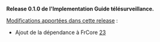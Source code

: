 **Release 0.1.0 de l'Implementation Guide télésurveillance.**

[Modifications apportées dans cette release](https://github.com/ansforge/IG-fhir-telesurveillance/milestone/1?closed=1) :

* Ajout de la dépendance à FrCore [23](https://github.com/ansforge/IG-fhir-telesurveillance/pull/20)